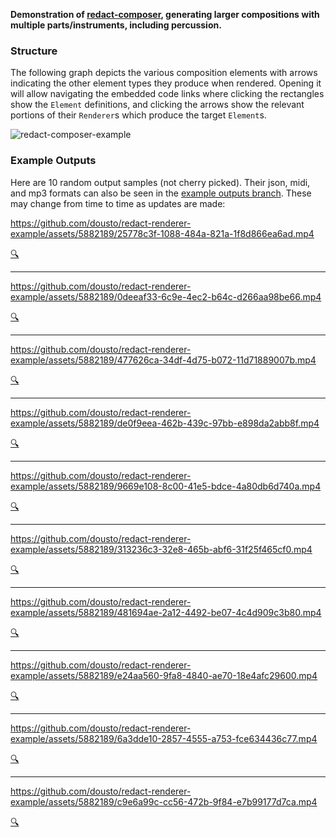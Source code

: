 **Demonstration of [redact-composer](https://github.com/dousto/redact-composer), generating larger compositions
with multiple parts/instruments, including percussion.**

### Structure

The following graph depicts the various composition elements with arrows indicating the other element types they produce when rendered. Opening it will allow navigating the embedded code links where clicking the rectangles show the `Element` definitions, and clicking the arrows show the relevant portions of their `Renderer`s which produce the target `Element`s.

![redact-composer-example](https://github.com/dousto/redact-renderer-example/assets/5882189/242589ba-d89c-4216-98e9-93b5fb31e9ed)

### Example Outputs

Here are 10 random output samples (not cherry picked). Their json, midi, and mp3 formats can also be seen in the [example outputs branch](https://github.com/dousto/redact-renderer-example/tree/example-outputs/random-not-cherry-picked). These may change from time to time as updates are made:

https://github.com/dousto/redact-renderer-example/assets/5882189/25778c3f-1088-484a-821a-1f8d866ea6ad.mp4

[🔍](https://dousto.github.io/redact-composer-inspector/inspect?composition=url/https%3A%2F%2Fraw.githubusercontent.com%2Fdousto%2Fredact-renderer-example%2F32adba6b4dfb9dd2b65b8be94b1bcb3ec5b2655a%2Frandom-not-cherry-picked%2Frandom0.json)

---

https://github.com/dousto/redact-renderer-example/assets/5882189/0deeaf33-6c9e-4ec2-b64c-d266aa98be66.mp4

[🔍](https://dousto.github.io/redact-composer-inspector/inspect?composition=url/https%3A%2F%2Fraw.githubusercontent.com%2Fdousto%2Fredact-renderer-example%2F32adba6b4dfb9dd2b65b8be94b1bcb3ec5b2655a%2Frandom-not-cherry-picked%2Frandom1.json)

---

https://github.com/dousto/redact-renderer-example/assets/5882189/477626ca-34df-4d75-b072-11d71889007b.mp4

[🔍](https://dousto.github.io/redact-composer-inspector/inspect?composition=url/https%3A%2F%2Fraw.githubusercontent.com%2Fdousto%2Fredact-renderer-example%2F32adba6b4dfb9dd2b65b8be94b1bcb3ec5b2655a%2Frandom-not-cherry-picked%2Frandom2.json)

---

https://github.com/dousto/redact-renderer-example/assets/5882189/de0f9eea-462b-439c-97bb-e898da2abb8f.mp4

[🔍](https://dousto.github.io/redact-composer-inspector/inspect?composition=url/https%3A%2F%2Fraw.githubusercontent.com%2Fdousto%2Fredact-renderer-example%2F32adba6b4dfb9dd2b65b8be94b1bcb3ec5b2655a%2Frandom-not-cherry-picked%2Frandom3.json)

---

https://github.com/dousto/redact-renderer-example/assets/5882189/9669e108-8c00-41e5-bdce-4a80db6d740a.mp4

[🔍](https://dousto.github.io/redact-composer-inspector/inspect?composition=url/https%3A%2F%2Fraw.githubusercontent.com%2Fdousto%2Fredact-renderer-example%2F32adba6b4dfb9dd2b65b8be94b1bcb3ec5b2655a%2Frandom-not-cherry-picked%2Frandom4.json)

---

https://github.com/dousto/redact-renderer-example/assets/5882189/313236c3-32e8-465b-abf6-31f25f465cf0.mp4

[🔍](https://dousto.github.io/redact-composer-inspector/inspect?composition=url/https%3A%2F%2Fraw.githubusercontent.com%2Fdousto%2Fredact-renderer-example%2F32adba6b4dfb9dd2b65b8be94b1bcb3ec5b2655a%2Frandom-not-cherry-picked%2Frandom5.json)

---

https://github.com/dousto/redact-renderer-example/assets/5882189/481694ae-2a12-4492-be07-4c4d909c3b80.mp4

[🔍](https://dousto.github.io/redact-composer-inspector/inspect?composition=url/https%3A%2F%2Fraw.githubusercontent.com%2Fdousto%2Fredact-renderer-example%2F32adba6b4dfb9dd2b65b8be94b1bcb3ec5b2655a%2Frandom-not-cherry-picked%2Frandom6.json)

---

https://github.com/dousto/redact-renderer-example/assets/5882189/e24aa560-9fa8-4840-ae70-18e4afc29600.mp4

[🔍](https://dousto.github.io/redact-composer-inspector/inspect?composition=url/https%3A%2F%2Fraw.githubusercontent.com%2Fdousto%2Fredact-renderer-example%2F32adba6b4dfb9dd2b65b8be94b1bcb3ec5b2655a%2Frandom-not-cherry-picked%2Frandom7.json)

---

https://github.com/dousto/redact-renderer-example/assets/5882189/6a3dde10-2857-4555-a753-fce634436c77.mp4

[🔍](https://dousto.github.io/redact-composer-inspector/inspect?composition=url/https%3A%2F%2Fraw.githubusercontent.com%2Fdousto%2Fredact-renderer-example%2F32adba6b4dfb9dd2b65b8be94b1bcb3ec5b2655a%2Frandom-not-cherry-picked%2Frandom8.json)

---

https://github.com/dousto/redact-renderer-example/assets/5882189/c9e6a99c-cc56-472b-9f84-e7b99177d7ca.mp4

[🔍](https://dousto.github.io/redact-composer-inspector/inspect?composition=url/https%3A%2F%2Fraw.githubusercontent.com%2Fdousto%2Fredact-renderer-example%2F32adba6b4dfb9dd2b65b8be94b1bcb3ec5b2655a%2Frandom-not-cherry-picked%2Frandom9.json)
